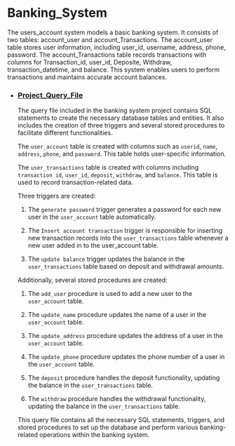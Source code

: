 # Banking_System

The users_account system models a basic banking system. It consists of two tables: account_user and account_Transactions. The account_user table stores user information, including user_id, username, address, phone, password. The account_Transactions table records transactions with columns for Transaction_id, user_id, Deposite, Withdraw, transaction_datetime, and balance. This system enables users to perform transactions and maintains accurate account balances.

* ### [Project_Query_File](https://github.com/deepakver484/Backend_System_Project/blob/main/Banking_System/sql_project.sql)
  
  The query file included in the banking system project contains SQL statements to create the necessary database tables and entities. It also includes the creation of three triggers and several stored procedures to facilitate different functionalities.

  The `user_account` table is created with columns such as `userid`, `name`, `address`, `phone`, and `password`. This table holds user-specific information.

  The `user_transactions` table is created with columns including `transaction id`, `user_id`, `deposit`, `withdraw`, and `balance`. This table is used to record transaction-related data.

  Three triggers are created:
  1. The `generate password` trigger generates a password for each new user in the `user_account` table automatically.

  2. The `Insert account transaction` trigger is responsible for inserting new transaction records into the `user_transactions` table whenever a new user added in to the user_account table.

  3. The `update balance` trigger updates the balance in the `user_transactions` table based on deposit and withdrawal amounts.

  Additionally, several stored procedures are created:
  1. The `add_user` procedure is used to add a new user to the `user_account` table.

  2. The `update_name` procedure updates the name of a user in the `user_account` table.

  3. The `update_address` procedure updates the address of a user in the `user_account` table.

  4. The `update_phone` procedure updates the phone number of a user in the `user_account` table.

  5. The `deposit` procedure handles the deposit functionality, updating the balance in the `user_transactions` table.

  6. The `withdraw` procedure handles the withdrawal functionality, updating the balance in the `user_transactions` table.

  This query file contains all the necessary SQL statements, triggers, and stored procedures to set up the database and perform various banking-related operations within the banking system.
